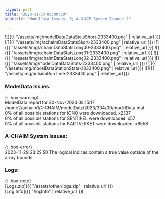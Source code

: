 ```yaml
---
layout: post
title: "2023-11-30 00:00:00"
subtitle: "ModelData Issues: 3; A-CHAIM System Issues: 1"

---
```


![]({{ "/assets/img/modelDataDataStatsShort-2333400.png" | relative_url }})
![]({{ "/assets/img/achaimDataStatsShort-2333400.png" | relative_url }})
![]({{ "/assets/img/achaimDataStatsLong00-2333400.png" | relative_url }})
![]({{ "/assets/img/achaimDataStatsLong01-2333400.png" | relative_url }})
![]({{ "/assets/img/achaimDataStatsLong02-2333400.png" | relative_url }})
![]({{ "/assets/img/modelDataDataStats-2333400.png" | relative_url }})
![]({{ "/assets/img/modelDataStationStats-2333400.png" | relative_url }})
![]({{ "/assets/img/achaimRunTime-2333400.png" | relative_url }})


### ModelData Issues:  
  
{: .box-warning}  
 ModelData report for 30-Nov-2023 00:15:17   
 /home2/achaim1/A-CHAIM/modelData/2023/334/00/modelData.mat   
 0% of all possible stations for IONO were downloaded. x2337   
 0% of all possible stations for SENTINEL were downloaded. x57   
 0% of all possible stations for KARTVERKET were downloaded. x6558   
  
### A-CHAIM System Issues:  
  
{: .box-error}  
2023-11-29 23:29:50 The logical indices contain a true value outside of the array bounds.  

### Logs:  
  
{: .box-note}  
[Logs.zip]({{ "/assets/other/logs.zip" | relative_url }})  
[Log Info]({{ "/logInfo" | relative_url }})  

